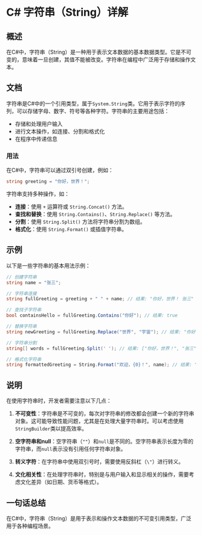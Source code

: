 <!--
Meta Description: # C# 字符串（String）详解 ## 概述 在C#中，字符串（String）是一种用于表示文本数据的基本数据类型。它是不可变的，意味着一旦创建，其值不能被改变。字符串在编程中广泛用于存储和操作文本。 ## 文档 字符串是C#中的一个引用类型，属于`System.String`类。它用于表示字符...
Meta Keywords: string, fullgreeting, 字符串, name, csharp
-->

# C# 字符串（String）详解

## 概述
在C#中，字符串（String）是一种用于表示文本数据的基本数据类型。它是不可变的，意味着一旦创建，其值不能被改变。字符串在编程中广泛用于存储和操作文本。

## 文档
字符串是C#中的一个引用类型，属于`System.String`类。它用于表示字符的序列，可以存储字母、数字、符号等各种字符。字符串的主要用途包括：

- 存储和处理用户输入
- 进行文本操作，如连接、分割和格式化
- 在程序中传递信息

### 用法
在C#中，字符串可以通过双引号创建，例如：

```csharp
string greeting = "你好，世界！";
```

字符串支持多种操作，如：

- **连接**：使用 `+` 运算符或 `String.Concat()` 方法。
- **查找和替换**：使用 `String.Contains()`、`String.Replace()` 等方法。
- **分割**：使用 `String.Split()` 方法将字符串分割为数组。
- **格式化**：使用 `String.Format()` 或插值字符串。

## 示例
以下是一些字符串的基本用法示例：

```csharp
// 创建字符串
string name = "张三";

// 字符串连接
string fullGreeting = greeting + " " + name; // 结果: "你好，世界！ 张三"

// 查找子字符串
bool containsHello = fullGreeting.Contains("你好"); // 结果: true

// 替换字符串
string newGreeting = fullGreeting.Replace("世界", "宇宙"); // 结果: "你好，宇宙！ 张三"

// 字符串分割
string[] words = fullGreeting.Split(' '); // 结果: ["你好，世界！", "张三"]

// 格式化字符串
string formattedGreeting = String.Format("欢迎，{0}！", name); // 结果: "欢迎，张三！"
```

## 说明
在使用字符串时，开发者需要注意以下几点：

1. **不可变性**：字符串是不可变的，每次对字符串的修改都会创建一个新的字符串对象。这可能导致性能问题，尤其是在处理大量字符串时。可以考虑使用`StringBuilder`类以提高效率。

2. **空字符串和null**：空字符串（`""`）和`null`是不同的。空字符串表示长度为零的字符串，而`null`表示没有引用任何字符串对象。

3. **转义字符**：在字符串中使用双引号时，需要使用反斜杠（`\"`）进行转义。

4. **文化相关性**：在处理字符串时，特别是与用户输入和显示相关的操作，需要考虑文化差异（如日期、货币等格式）。

## 一句话总结
在C#中，字符串（String）是用于表示和操作文本数据的不可变引用类型，广泛用于各种编程场景。